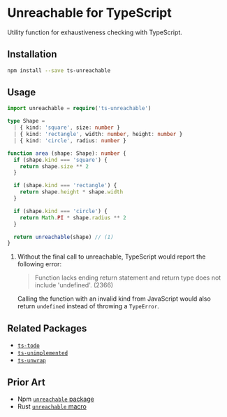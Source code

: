 # Unreachable for TypeScript

Utility function for exhaustiveness checking with TypeScript.

## Installation

```sh
npm install --save ts-unreachable
```

## Usage

```typescript
import unreachable = require('ts-unreachable')

type Shape =
  | { kind: 'square', size: number }
  | { kind: 'rectangle', width: number, height: number }
  | { kind: 'circle', radius: number }

function area (shape: Shape): number {
  if (shape.kind === 'square') {
    return shape.size ** 2
  }

  if (shape.kind === 'rectangle') {
    return shape.height * shape.width
  }

  if (shape.kind === 'circle') {
    return Math.PI * shape.radius ** 2
  }

  return unreachable(shape) // (1)
}
```

1. Without the final call to unreachable, TypeScript would report the following error:

   > Function lacks ending return statement and return type does not include 'undefined'. (2366)

   Calling the function with an invalid kind from JavaScript would also return `undefined` instead of throwing a `TypeError`.

## Related Packages

- [`ts-todo`](https://github.com/LinusU/ts-todo)
- [`ts-unimplemented`](https://github.com/LinusU/ts-unimplemented)
- [`ts-unwrap`](https://github.com/LinusU/ts-unwrap)

## Prior Art

- Npm [`unreachable` package](https://github.com/Gozala/unreachable)
- Rust [`unreachable` macro](https://doc.rust-lang.org/std/macro.unreachable.html)
